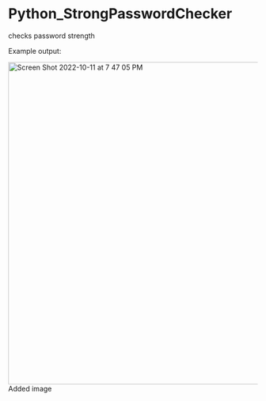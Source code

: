# Python_StrongPasswordChecker
checks password strength

Example output:

<img width="652" alt="Screen Shot 2022-10-11 at 7 47 05 PM" src="https://user-images.githubusercontent.com/107063397/195224176-e7f433db-804c-453a-96e5-ef160df9af5c.png">
Added image
